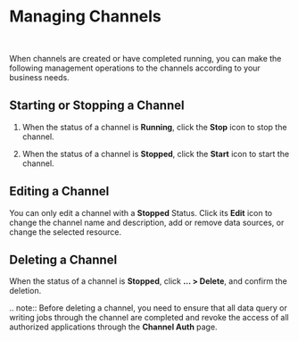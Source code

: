 # Managing Channels

<br />

When channels are created or have completed running, you can make the following management operations to the channels according to your business needs.

## Starting or Stopping a Channel

1. When the status of a channel is **Running**, click the **Stop** icon to stop the channel.

2. When the status of a channel is **Stopped**, click the **Start** icon to start the channel.


## Editing a Channel

You can only edit a channel with a **Stopped** Status. Click its **Edit** icon to change the channel name and description, add or remove data sources, or change the selected resource.

## Deleting a Channel

When the status of a channel is **Stopped**, click **... > Delete**, and confirm the deletion.

.. note:: Before deleting a channel, you need to ensure that all data query or writing jobs through the channel are completed and revoke the access of all authorized applications through the **Channel Auth** page.

<!--end-->
